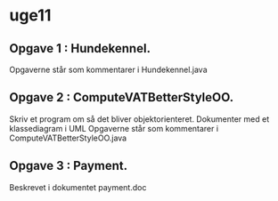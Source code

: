 # uge11

## Opgave 1 : Hundekennel. 
Opgaverne står som kommentarer i Hundekennel.java
## Opgave 2 : ComputeVATBetterStyleOO.
Skriv et program om så det bliver objektorienteret. Dokumenter med et klassediagram i UML
Opgaverne står som kommentarer i ComputeVATBetterStyleOO.java
## Opgave 3 : Payment.
Beskrevet i dokumentet payment.doc